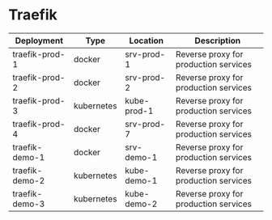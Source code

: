 # Traefik

| Deployment | Type | Location | Description |
| --- | --- | --- | --- |
| traefik-prod-1 | docker | srv-prod-1 | Reverse proxy for production services |
| traefik-prod-2 | docker | srv-prod-2 | Reverse proxy for production services |
| traefik-prod-3 | kubernetes | kube-prod-1 | Reverse proxy for production services |
| traefik-prod-4 | docker | srv-prod-7 | Reverse proxy for production services |
| traefik-demo-1 | docker | srv-demo-1 | Reverse proxy for production services |
| traefik-demo-2 | kubernetes | kube-demo-1 | Reverse proxy for production services |
| traefik-demo-3 | kubernetes | kube-demo-2 | Reverse proxy for production services |
